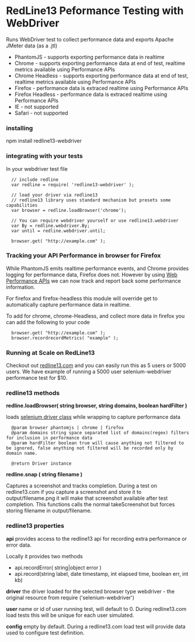# RedLine13 Peformance Testing with WebDriver

Runs WebDriver test to collect performance data and exports Apache JMeter data (as a .jtl)
- PhantomJS - supports exporting performance data in realtime
- Chrome - supports exporting performance data at end of test, realtime metrics available using Performance APIs
- Chrome Headless - supports exporting performance data at end of test, realtime metrics available using Performance APIs
- Firefox - performance data is extraced realtime using Performance APIs
- Firefox Headless - performance data is extraced realtime using Performance APIs
- IE - not supported
- Safari - not supported

### installing
npm install redline13-webdriver

### integrating with your tests
In your webdriver test file 
```
  // include redline
  var redline = require( 'redline13-webdriver' );

  // load your driver via redline13
  // redline13 library uses standard mechanism but presets some capabilities
  var browser = redline.loadBrowser('chrome');

  // You can require webdriver yourself or use redline13.webdriver
  var By = redline.webdriver.By;
  var until = redline.webdriver.until;

  browser.get( "http://example.com" );
```

### Tracking your API Performance in browser for Firefox
While PhantomJS emits realtime performance events, and Chrome provides logging for performance data, Firefox does not.  However by using [Web Performance APIs](https://developer.mozilla.org/en-US/docs/Web/API/Performance) we can now track and report back some performance information.

For firefox and firefox-headless this module will override get to automatically capture performance data in realtime. 

To add for chrome, chrome-Headless, and collect more data in firefox you can add the following to your code
```
  browser.get( "http://example.com" );
  browser.recordrecordMetrics( "example" );
```

### Running at Scale on RedLine13
Checkout out [redline13.com](redline13.com) and you can easily run this as 5 users or 5000 users.   We have example of running a 5000 user selenium-webdriver performance test for $10.

### redline13 methods
__redline.loadBrowser( string browser, string domains, boolean hardFilter )__

loads [selenium driver class](http://seleniumhq.github.io/selenium/docs/api/javascript/module/selenium-webdriver/index_exports_WebDriver.html) while wrapping to capture performance data
```
  @param browser phantomjs | chrome | firefox
  @param domains string space separated list of domains(regex) filters for inclusion in performance data
  @param hardFilter boolean true will cause anything not filtered to be ignored, false anything not filtered will be recorded only by domain name.

  @return Driver instance
```

__redline.snap ( string filename )__

Captures a screenshot and tracks completion.  During a test on redline13.com if you capture a screenshot and store it to output/filename.png it will make that screenshot available after test completion. This functions calls the normal takeScreenshot but forces storing filename in output/filename.

### redline13 properties
__api__
provides access to the redline13 api for recording extra performance or error data.  

Locally it provides two methods
  * api.recordError( string|object error ) 
  * api.record(string label, date timestamp, int elapsed time, boolean err, int kb)

__driver__
the driver loaded for the selected browser type
webdriver - the original resource from require ('selenium-webdriver')

__user__
name or id of user running test, will default to 0.  During redline13.com load tests this will be unique for each user simulated.

__config__
empty by default. During a redline13.com load test will provide data used to configure test definition.
